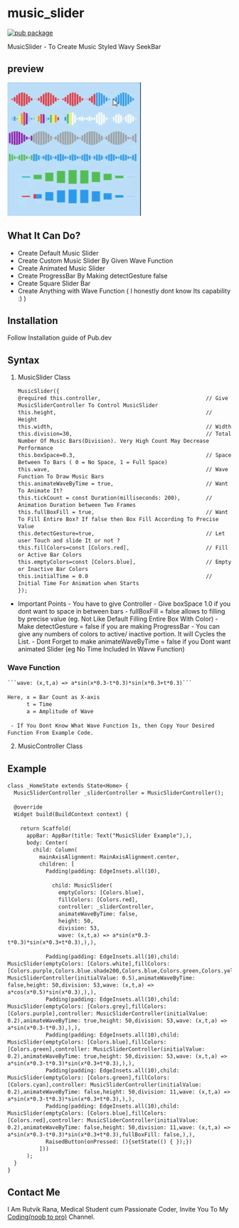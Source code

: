 # music_slider
[![pub package](https://img.shields.io/pub/v/music_slider.svg)](https://pub.dartlang.org/packages/music_slider)

MusicSlider - To Create Music Styled Wavy SeekBar

## preview
<img src="https://raw.githubusercontent.com/RutvikRana/music_slider/main/video_example/giffy.gif" alt="Example App" width="300" height="300">

## What It Can Do?
* Create Default Music Slider
* Create Custom Music Slider By Given Wave Function
* Create Animated Music Slider
* Create ProgressBar By Making detectGesture false
* Create Square Slider Bar
* Create Anything with Wave Function ( I honestly dont know Its capability :) )

## Installation
Follow Installation guide of Pub.dev

## Syntax

1. MusicSlider Class
      ```
      MusicSlider({
      @required this.controller,                                 // Give MusicSliderController To Control MusicSlider
      this.height,                                               // Height
      this.width,                                                // Width
      this.division=30,                                          // Total Number Of Music Bars(Division). Very High Count May Decrease Performance
      this.boxSpace=0.3,                                         // Space Between To Bars ( 0 = No Space, 1 = Full Space)
      this.wave,                                                 // Wave Function To Draw Music Bars
      this.animateWaveByTime = true,                             // Want To Animate It?
      this.tickCount = const Duration(milliseconds: 200),        // Animation Duration between Two Frames
      this.fullBoxFill = true,                                   // Want To Fill Entire Box? If false then Box Fill According To Precise Value
      this.detectGesture=true,                                   // Let user Touch and slide It or not ?
      this.fillColors=const [Colors.red],                        // Fill or Active Bar Colors
      this.emptyColors=const [Colors.blue],                      // Empty or Inactive Bar Colors
      this.initialTime = 0.0                                     // Initial Time For Animation when Starts
      });
      ```
* Important Points
      - You have to give Controller
      - Give boxSpace 1.0 if you dont want to space in between bars
      - fullBoxFill = false allows to filling by precise value (eg. Not Like Default Filling Entire Box With Color)
      - Make detectGesture = false if you are making ProgressBar
      - You can give any numbers of colors to active/ inactive portion. It will Cycles the List.
      - Dont Forget to make animateWaveByTime = false if you Dont want animated Slider (eg No Time Included In Wavw Function)

### Wave Function
    ```wave: (x,t,a) => a*sin(x*0.3-t*0.3)*sin(x*0.3+t*0.3)```
    
    Here, x = Bar Count as X-axis
          t = Time
          a = Amplitude of Wave
     
     - If You Dont Know What Wave Function Is, then Copy Your Desired Function From Example Code.
     
2. MusicController Class
          
## Example

```
class _HomeState extends State<Home> {
  MusicSliderController _sliderController = MusicSliderController();

  @override
  Widget build(BuildContext context) {

    return Scaffold(
      appBar: AppBar(title: Text("MusicSlider Example"),),
      body: Center(
        child: Column(
          mainAxisAlignment: MainAxisAlignment.center,
          children: [
            Padding(padding: EdgeInsets.all(10),
            
              child: MusicSlider(
                emptyColors: [Colors.blue],
                fillColors: [Colors.red],
                controller: _sliderController,
                animateWaveByTime: false,
                height: 50,
                division: 53,
                wave: (x,t,a) => a*sin(x*0.3-t*0.3)*sin(x*0.3+t*0.3),),),
            
            Padding(padding: EdgeInsets.all(10),child: MusicSlider(emptyColors: [Colors.white],fillColors: [Colors.purple,Colors.blue.shade200,Colors.blue,Colors.green,Colors.yellow,Colors.orange,Colors.red],controller: MusicSliderController(initialValue: 0.5),animateWaveByTime: false,height: 50,division: 53,wave: (x,t,a) => a*cos(x*0.5)*sin(x*0.3),),),
            Padding(padding: EdgeInsets.all(10),child: MusicSlider(emptyColors: [Colors.grey],fillColors: [Colors.purple],controller: MusicSliderController(initialValue: 0.2),animateWaveByTime: true,height: 50,division: 53,wave: (x,t,a) => a*sin(x*0.3-t*0.3),),),
            Padding(padding: EdgeInsets.all(10),child: MusicSlider(emptyColors: [Colors.blue],fillColors: [Colors.green],controller: MusicSliderController(initialValue: 0.2),animateWaveByTime: true,height: 50,division: 53,wave: (x,t,a) => a*sin(x*0.3-t*0.3)*sin(x*0.3+t*0.3),),),
            Padding(padding: EdgeInsets.all(10),child: MusicSlider(emptyColors: [Colors.green],fillColors: [Colors.cyan],controller: MusicSliderController(initialValue: 0.2),animateWaveByTime: false,height: 50,division: 11,wave: (x,t,a) => a*sin(x*0.3-t*0.3)*sin(x*0.3+t*0.3),),),
            Padding(padding: EdgeInsets.all(10),child: MusicSlider(emptyColors: [Colors.blue],fillColors: [Colors.red],controller: MusicSliderController(initialValue: 0.2),animateWaveByTime: false,height: 50,division: 11,wave: (x,t,a) => a*sin(x*0.3-t*0.3)*sin(x*0.3+t*0.3),fullBoxFill: false,),),
            RaisedButton(onPressed: (){setState(() { });})
          ]))
      );
  }
}
```

## Contact Me

I Am Rutvik Rana, Medical Student cum Passionate Coder, Invite You To My [Coding(noob to pro)](https://t.me/coding_noob_to_pro) Channel.

